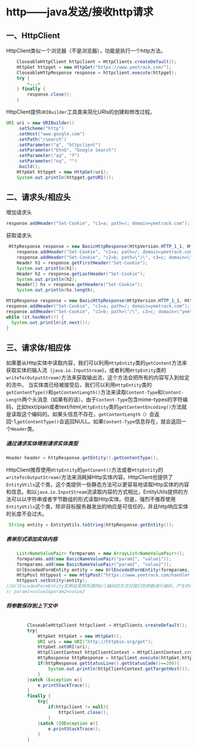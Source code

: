 # http——java发送/接收http请求

## 一、HttpClient

HttpClient类似一个浏览器（不是浏览器），功能是执行一个http方法。

```java
    CloseableHttpClient httpclient = HttpClients.createDefault();
    HttpGet httpget = new HttpGet("https://www.yeetrack.com/");
    CloseableHttpResponse response = httpclient.execute(httpget);
    try {
        <...>
    } finally {
        response.close();
    }
```

HttpClient提供`URIBuilder`工具类来简化URIs的创建和修改过程。

```java
URI uri = new URIBuilder()
    .setScheme("http")
    .setHost("www.google.com")
    .setPath("/search")
    .setParameter("q", "httpclient")
    .setParameter("btnG", "Google Search")
    .setParameter("aq", "f")
    .setParameter("oq", "")
    .build();
    HttpGet httpget = new HttpGet(uri);
    System.out.println(httpget.getURI());
```

## 二、请求头/相应头

增加请求头

```java
response.addHeader("Set-Cookie", "c1=a; path=/; domain=yeetrack.com");
```

获取请求头

```java
 HttpResponse response = new BasicHttpResponse(HttpVersion.HTTP_1_1, HttpStatus.SC_OK, "OK");
    response.addHeader("Set-Cookie", "c1=a; path=/; domain=yeetrack.com");
    response.addHeader("Set-Cookie", "c2=b; path=\"/\", c3=c; domain=\"yeetrack.com\"");
    Header h1 = response.getFirstHeader("Set-Cookie");
    System.out.println(h1);
    Header h2 = response.getLastHeader("Set-Cookie");
    System.out.println(h2);
    Header[] hs = response.getHeaders("Set-Cookie");
    System.out.println(hs.length);
```

```java
HttpResponse response = new BasicHttpResponse(HttpVersion.HTTP_1_1, HttpStatus.SC_OK, "OK");
response.addHeader("Set-Cookie", "c1=a; path=/; domain=yeetrack.com");
response.addHeader("Set-Cookie", "c2=b; path=\"/\", c3=c; domain=\"yeetrack.com\""); HeaderIterator it = response.headerIterator("Set-Cookie");
while (it.hasNext()) { 
  System.out.println(it.next()); 
} 
```

## 三、请求体/相应体

如果要从Http实体中读取内容，我们可以利用`HttpEntity`类的`getContent`方法来获取实体的输入流（`java.io.InputStream`)，或者利用`HttpEntity`类的`writeTo(OutputStream)`方法来获取输出流，这个方法会把所有的内容写入到给定的流中。
当实体类已经被接受后，我们可以利用`HttpEntity`类的`getContentType()`和`getContentLength()`方法来读取`Content-Type`和`Content-Length`两个头消息（如果有的话）。由于`Content-Type`包含mime-types的字符编码，比如text/plain或者text/html,`HttpEntity`类的`getContentEncoding()`方法就是读取这个编码的。如果头信息不存在，`getContentLength（）`会返回-1,`getContentType()`会返回NULL。如果`Content-Type`信息存在，就会返回一个`Header`类。

##### 通过请求实体得到请求实体类型

```java
Header header = httpResponse.getEntity().getContentType();
```

HttpClient推荐使用`HttpEntity`的`getConent()`方法或者`HttpEntity`的`writeTo(OutputStream)`方法来消耗掉Http实体内容。HttpClient也提供了`EntityUtils`这个类，这个类提供一些静态方法可以更容易地读取Http实体的内容和信息。和以`java.io.InputStream`流读取内容的方式相比，EntityUtils提供的方法可以以字符串或者字节数组的形式读取Http实体。但是，强烈不推荐使用`EntityUtils`这个类，除非目标服务器发出的响应是可信任的，并且http响应实体的长度不会过大。

```java
 String entity = EntityUtils.toString(httpResponse.getEntity());
```

##### 表单形式添加实体内容

```java
    List<NameValuePair> formparams = new ArrayList<NameValuePair>();
    formparams.add(new BasicNameValuePair("param1", "value1"));
    formparams.add(new BasicNameValuePair("param2", "value2"));
    UrlEncodedFormEntity entity = new UrlEncodedFormEntity(formparams, Consts.UTF_8);
    HttpPost httppost = new HttpPost("https://www.yeetrack.com/handler.do");
    httppost.setEntity(entity);
//UrlEncodedFormEntity实例会使用所谓的Url编码的方式对我们的参数进行编码，产生的结果如下：
// param1=value1&param2=value2
```

##### 将参数保存到上下文中

```java

        CloseableHttpClient httpclient = HttpClients.createDefault();
        try{
            HttpGet httpGet = new HttpGet();
            URI uri = new URI("http://httpbin.org/get");
            httpGet.setURI(uri);
            HttpClientContext httpClientContext = HttpClientContext.create();
            HttpResponse httpResponse = httpclient.execute(httpGet,httpClientContext);
            if(httpResponse.getStatusLine().getStatusCode()==200){
                System.out.println(httpClientContext.getTargetHost());
            }
        }catch (Exception e){
            e.printStackTrace();
        }
        finally {
            try{
                if(httpclient != null){
                    httpclient.close();
                }
            }catch (IOException e){
                e.printStackTrace();
            }
        }
```

